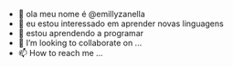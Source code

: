 - 👋 ola meu nome é @emillyzanella
- 👀 eu estou interessado em aprender novas linguagens
- 🌱 estou aprendendo a programar
- 💞️ I’m looking to collaborate on ...
- 📫 How to reach me ...

<!---
emillyzanella/emillyzanella is a ✨ special ✨ repository because its `README.md` (this file) appears on your GitHub profile.
You can click the Preview link to take a look at your changes.
--->
